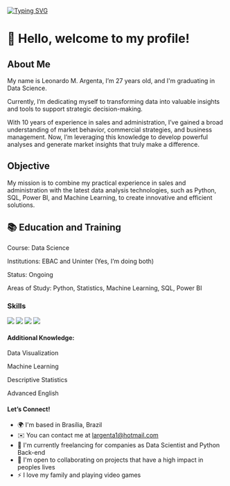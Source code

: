 
[![Typing SVG](https://readme-typing-svg.herokuapp.com/?color=48a9c5&size=35&center=true&vCenter=true&width=1000&lines=HELLO,+My+name+is+Leonardo+Argenta;I'm+27+years+old;Data+Scientist;Be+Welcome!+:%29)](https://git.io/typing-svg)


# 👋 Hello, welcome to my profile!

## About Me

My name is Leonardo M. Argenta, I’m 27 years old, and I'm graduating in Data Science. 

Currently, I’m dedicating myself to transforming data into valuable insights and tools to support strategic decision-making.

With 10 years of experience in sales and administration, I’ve gained a broad understanding of market behavior, commercial strategies, and business management. Now, I’m leveraging this knowledge to develop powerful analyses and generate market insights that truly make a difference.

## Objective

My mission is to combine my practical experience in sales and administration with the latest data analysis technologies, such as Python, SQL, Power BI, and Machine Learning, to create innovative and efficient solutions.

## 📚 Education and Training
Course: Data Science

Institutions: EBAC and Uninter (Yes, I’m doing both)

Status: Ongoing

Areas of Study: Python, Statistics, Machine Learning, SQL, Power BI

### Skills

<div align="left">
  
  <img src="https://img.shields.io/badge/Python-FFD43B?style=for-the-badge&logo=python&logoColor=blue"  />
  <img src="https://img.shields.io/badge/R-276DC3?style=for-the-badge&logo=r&logoColor=white"    />
  <img src="https://img.shields.io/badge/PowerBI-F2C811?style=for-the-badge&logo=Power%20BI&logoColor=white"    />
  <img src="https://img.shields.io/badge/MySQL-005C84?style=for-the-badge&logo=mysql&logoColor=white"    />

#### Additional Knowledge:

Data Visualization

Machine Learning

Descriptive Statistics

Advanced English


#### Let’s Connect! 

* 🌍  I'm based in Brasília, Brazil
* ✉️  You can contact me at [largenta1@hotmail.com](mailto:largenta1@hotmail.com)
* 🚀  I'm currently freelancing for companies as Data Scientist and Python Back-end 
* 🤝  I'm open to collaborating on projects that have a high impact in peoples lives
* ⚡  I love my family and playing video games 


  








          
 

 
